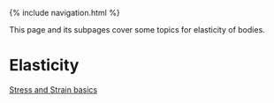 {% include navigation.html %}

This page and its subpages cover some topics for elasticity of bodies. 

# Elasticity

[Stress and Strain basics](https://rprador.github.io/rprador/differential_eqns/first-order-odes)
